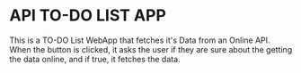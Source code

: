 # API TO-DO LIST APP
This is a TO-DO List WebApp that fetches it's Data from an Online API.
When the button is clicked, it asks the user if they are sure about the getting the data online, and if true, it fetches the data.